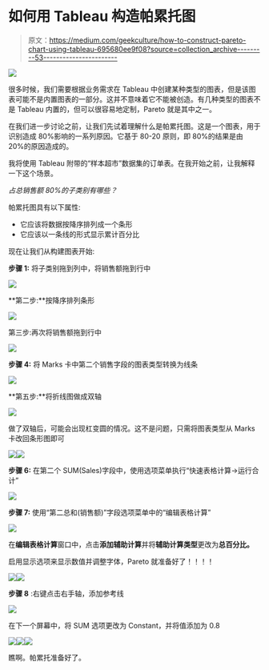 # 如何用 Tableau 构造帕累托图

> 原文：<https://medium.com/geekculture/how-to-construct-pareto-chart-using-tableau-695680ee9f08?source=collection_archive---------53----------------------->

![](img/338a2b1dbf0bba6a5a3b95db8645ab82.png)

很多时候，我们需要根据业务需求在 Tableau 中创建某种类型的图表，但是该图表可能不是内置图表的一部分。这并不意味着它不能被创造。有几种类型的图表不是 Tableau 内置的，但可以很容易地定制，Pareto 就是其中之一。

在我们进一步讨论之前，让我们先试着理解什么是帕累托图。这是一个图表，用于识别造成 80%影响的一系列原因。它基于 80-20 原则，即 80%的结果是由 20%的原因造成的。

我将使用 Tableau 附带的“样本超市”数据集的订单表。在我开始之前，让我解释一下这个场景。

*占总销售额 80%的子类别有哪些？*

帕累托图具有以下属性:

*   它应该将数据按降序排列成一个条形
*   它应该以一条线的形式显示累计百分比

现在让我们从构建图表开始:

**步骤 1:** 将子类别拖到列中，将销售额拖到行中

![](img/b3d98216171dacf782ba5712c94c8542.png)

**第二步:**按降序排列条形

![](img/da495e0c70121444c5b83bf2190f054c.png)

第三步:再次将销售额拖到行中

![](img/c55f4ed1fa15963ff8bb080625d12d3f.png)

**步骤 4:** 将 Marks 卡中第二个销售字段的图表类型转换为线条

![](img/97150dd162fb8eb5a00339fbe3b8456f.png)

**第五步:**将折线图做成双轴

![](img/c5afd950f092354700acc3ac6b31be2f.png)

做了双轴后，可能会出现杠变圆的情况。这不是问题，只需将图表类型从 Marks 卡改回条形图即可

![](img/301a1fef2e8db71bb3abe484031bfbab.png)![](img/f6d5d259f4faae18c440cde5a8e604ca.png)

**步骤 6:** 在第二个 SUM(Sales)字段中，使用选项菜单执行“快速表格计算→运行合计”

![](img/544b83634a4876c8651d2425424bf38a.png)

**步骤 7:** 使用“第二总和(销售额)”字段选项菜单中的“编辑表格计算”

![](img/b1bb184ed8ad8c307d7206c020133a63.png)

在**编辑表格计算**窗口中，点击**添加辅助计算**并将**辅助计算类型**更改为**总百分比。**

启用显示选项来显示数值并调整字体，Pareto 就准备好了！！！！

![](img/baf2810b82d3ce1300b09c64b0514c4d.png)![](img/5b101da321ee63aa04324e5526a689d5.png)

**步骤 8** :右键点击右手轴，添加参考线

![](img/f08983d71514bc70c065c7b8604f6e05.png)

在下一个屏幕中，将 SUM 选项更改为 Constant，并将值添加为 0.8

![](img/f7a99c7ee3fd09a0ba3e39a94aa78564.png)![](img/5bc23c14336cc1332a7165930ef8e88e.png)![](img/e10f542df466f2d8522e915b3c4ef089.png)

瞧啊。帕累托准备好了。